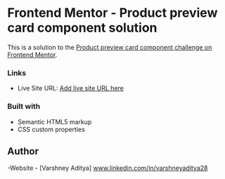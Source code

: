 # Frontend Mentor - Product preview card component solution

This is a solution to the [Product preview card component challenge on Frontend Mentor](https://www.frontendmentor.io/challenges/product-preview-card-component-GO7UmttRfa).

### Links

- Live Site URL: [Add live site URL here](https://your-live-site-url.com)

### Built with

- Semantic HTML5 markup
- CSS custom properties

## Author

-Website - [Varshney Aditya] www.linkedin.com/in/varshneyaditya28
